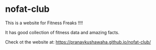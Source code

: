 # nofat-club

This is a website for Fitness Freaks !!!! 

It has good collection of fitness data and amazing facts.

Check ot the website at:
https://pranavkushawaha.github.io/nofat-club/
